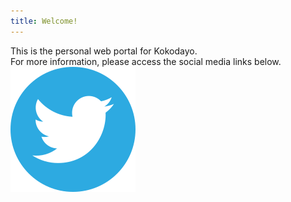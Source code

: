 ```yaml
---
title: Welcome!
---
```

This is the personal web portal for Kokodayo.  
For more information, please access the social media links below.  
![Twitter](./assets/icons/twitter.svg)
